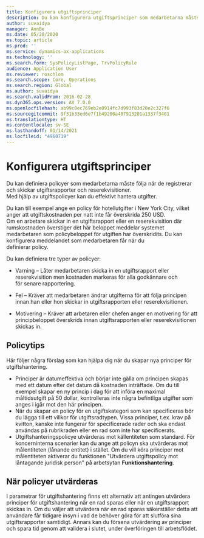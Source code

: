 ```yaml
---
title: Konfigurera utgiftsprinciper
description: Du kan konfigurera utgiftsprinciper som medarbetarna måste följa när de registrerar och skickar in utgiftsrapporter och reserekvisitioner i Microsoft Dynamics 365 Finance.
author: suvaidya
manager: AnnBe
ms.date: 05/20/2020
ms.topic: article
ms.prod: ''
ms.service: dynamics-ax-applications
ms.technology: ''
ms.search.form: SysPolicyListPage, TrvPolicyRule
audience: Application User
ms.reviewer: roschlom
ms.search.scope: Core, Operations
ms.search.region: Global
ms.author: suvaidya
ms.search.validFrom: 2016-02-28
ms.dyn365.ops.version: AX 7.0.0
ms.openlocfilehash: ab99c0ec769eb2e0914fc7d993f83d20e2c327f6
ms.sourcegitcommit: 9f31b33ed6e7f1b49200a407913201a1337f3401
ms.translationtype: HT
ms.contentlocale: sv-SE
ms.lasthandoff: 01/14/2021
ms.locfileid: "4960719"
---
```

# <a name="set-up-expense-policies"></a>Konfigurera utgiftsprinciper

Du kan definiera policyer som medarbetarna måste följa när de registrerar och skickar utgiftsrapporter och reserekvisitioner.         
Med hjälp av utgiftspolicyer kan du effektivt hantera utgifter.         

Du kan till exempel ange en policy för hotellutgifter i New York City, vilket anger att utgiftskostnaden per natt inte får överskrida 250 USD.       
Om en arbetare skickar in en utgiftsrapport eller en reserekvisition där rumskostnaden överstiger det här beloppet meddelar systemet        
medarbetaren som policybeloppet för utgiften har överskridits. Du kan konfigurera meddelandet som medarbetaren får när du        
definierar policy.      
        
Du kan definiera tre typer av policyer:         
        
- Varning – Låter medarbetaren skicka in en utgiftsrapport eller reserekvisition men kostnaden markeras för alla godkännare och        
  för senare rapportering.        

- Fel – Kräver att medarbetaren ändrar utgifterna för att följa principen innan han eller hon skickar in utgiftsrapporten eller reserekvisitionen.       
 
 - Motivering – Kräver att arbetaren eller chefen anger en motivering för att principbeloppet överskrids innan utgiftsrapporten eller reserekvisitionen skickas in.        

## <a name="policy-tips"></a>Policytips
Här följer några förslag som kan hjälpa dig när du skapar nya principer för utgiftshantering. 
* Principer är datumeffektiva och börjar inte gälla om principen skapas med ett datum efter det datum då kostnaden inträffade. Om du till exempel skapar en ny princip i dag för att införa en maximal måltidsutgift på 50 dollar, kontrolleras inte några befintliga utgifter som anges i igår mot den här principen.
* När du skapar en policy för en utgiftskategori som kan specificeras bör du lägga till ett villkor för utgiftsradtypen. Vissa principer, t.ex. krav på kvitton, kanske inte fungerar för specificerade rader och ska endast användas på rubrikraden eller en rad som inte har specificerats. 
* Utgiftshanteringspolicye utvärderas mot källentiteten som standard. För koncerninterna scenarier kan du ange att policyn ska utvärderas mot målentiteten (lånande entitet) i stället. Om du vill köra principer mot målentiteten aktiverar du funktionen "Utvärdera utgiftspolicy mot låntagande juridisk person" på arbetsytan **Funktionshantering**.

## <a name="when-to-evaluate-policies"></a>När policyer utvärderas

I parametrar för utgiftshantering finns ett alternativ att antingen utvärdera principer för utgiftshantering när en rad sparas eller när en utgiftsrapport skickas in. Om du väljer att utvärdera när en rad sparas säkerställer detta att användare får tidigare insyn i vad de behöver göra för att slutföra sina utgiftsrapporter samtidigt. Annars kan du försena utvärdering av principer och spara tid genom att validera i slutet, under överföringen till arbetsflödet.
